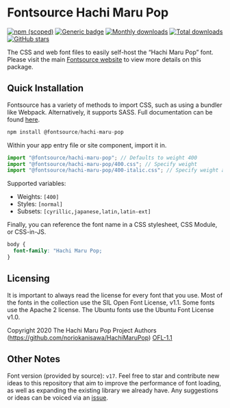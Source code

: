 # Fontsource Hachi Maru Pop

[![npm (scoped)](https://img.shields.io/npm/v/@fontsource/hachi-maru-pop?color=brightgreen)](https://www.npmjs.com/package/@fontsource/hachi-maru-pop) [![Generic badge](https://img.shields.io/badge/fontsource-passing-brightgreen)](https://github.com/fontsource/fontsource) [![Monthly downloads](https://badgen.net/npm/dm/@fontsource/hachi-maru-pop)](https://github.com/fontsource/fontsource) [![Total downloads](https://badgen.net/npm/dt/@fontsource/hachi-maru-pop)](https://github.com/fontsource/fontsource) [![GitHub stars](https://img.shields.io/github/stars/fontsource/fontsource.svg?style=social&label=Star)](https://github.com/fontsource/fontsource/stargazers)

The CSS and web font files to easily self-host the “Hachi Maru Pop” font. Please visit the main [Fontsource website](https://fontsource.org/fonts/hachi-maru-pop) to view more details on this package.

## Quick Installation

Fontsource has a variety of methods to import CSS, such as using a bundler like Webpack. Alternatively, it supports SASS. Full documentation can be found [here](https://fontsource.org/docs/getting-started/introduction).

```javascript
npm install @fontsource/hachi-maru-pop
```

Within your app entry file or site component, import it in.

```javascript
import "@fontsource/hachi-maru-pop"; // Defaults to weight 400
import "@fontsource/hachi-maru-pop/400.css"; // Specify weight
import "@fontsource/hachi-maru-pop/400-italic.css"; // Specify weight and style

```

Supported variables:
- Weights: `[400]`
- Styles: `[normal]`
- Subsets: `[cyrillic,japanese,latin,latin-ext]`

Finally, you can reference the font name in a CSS stylesheet, CSS Module, or CSS-in-JS.

```css
body {
  font-family: "Hachi Maru Pop;
}
```

## Licensing
It is important to always read the license for every font that you use.
Most of the fonts in the collection use the SIL Open Font License, v1.1. Some fonts use the Apache 2 license. The Ubuntu fonts use the Ubuntu Font License v1.0.

Copyright 2020 The Hachi Maru Pop Project Authors (https://github.com/noriokanisawa/HachiMaruPop)
[OFL-1.1](http://scripts.sil.org/OFL)

## Other Notes
Font version (provided by source): `v17`.
Feel free to star and contribute new ideas to this repository that aim to improve the performance of font loading, as well as expanding the existing library we already have. Any suggestions or ideas can be voiced via an [issue](https://github.com/fontsource/fontsource/issues).